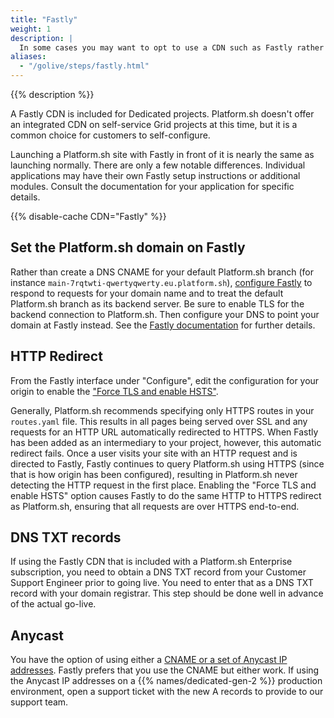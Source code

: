 ```yaml
---
title: "Fastly"
weight: 1
description: |
  In some cases you may want to opt to use a CDN such as Fastly rather than the Platform.sh router's cache. Using a CDN can offer a better time-to-first-byte for cached content across a wider geographic region at the cost of the CDN service.
aliases:
  - "/golive/steps/fastly.html"
---
```


{{% description %}}

A Fastly CDN is included for Dedicated projects.
Platform.sh doesn't offer an integrated CDN on self-service Grid projects at this time,
but it is a common choice for customers to self-configure.

Launching a Platform.sh site with Fastly in front of it is nearly the same as launching normally.
There are only a few notable differences.
Individual applications may have their own Fastly setup instructions or additional modules.
Consult the documentation for your application for specific details.

{{% disable-cache CDN="Fastly" %}}

## Set the Platform.sh domain on Fastly

Rather than create a DNS CNAME for your default Platform.sh branch (for instance `main-7rqtwti-qwertyqwerty.eu.platform.sh`),
[configure Fastly](https://docs.fastly.com/guides/basic-configuration/working-with-domains)
to respond to requests for your domain name and to treat the default Platform.sh branch as its backend server.
Be sure to enable TLS for the backend connection to Platform.sh.
Then configure your DNS to point your domain at Fastly instead.
See the [Fastly documentation](https://docs.fastly.com/guides/basic-configuration/connecting-to-origins) for further details.

## HTTP Redirect

From the Fastly interface under "Configure",
edit the configuration for your origin to enable the ["Force TLS and enable HSTS"](https://docs.fastly.com/en/guides/enabling-hsts-through-fastly).

Generally, Platform.sh recommends specifying only HTTPS routes in your `routes.yaml` file.
This results in all pages being served over SSL and any requests for an HTTP URL automatically redirected to HTTPS.
When Fastly has been added as an intermediary to your project, however, this automatic redirect fails.
Once a user visits your site with an HTTP request and is directed to Fastly,
Fastly continues to query Platform.sh using HTTPS (since that is how origin has been configured),
resulting in Platform.sh never detecting the HTTP request in the first place.
Enabling the "Force TLS and enable HSTS" option causes Fastly to do the same HTTP to HTTPS redirect as Platform.sh,
ensuring that all requests are over HTTPS end-to-end.

## DNS TXT records

If using the Fastly CDN that is included with a Platform.sh Enterprise subscription,
you need to obtain a DNS TXT record from your Customer Support Engineer prior to going live.
You need to enter that as a DNS TXT record with your domain registrar.
This step should be done well in advance of the actual go-live.

## Anycast

You have the option of using either a [CNAME or a set of Anycast IP addresses](https://docs.fastly.com/guides/basic-configuration/using-fastly-with-apex-domains).
Fastly prefers that you use the CNAME but either work.
If using the Anycast IP addresses on a {{% names/dedicated-gen-2 %}} production environment,
open a support ticket with the new A records to provide to our support team.

